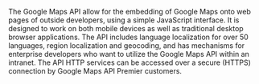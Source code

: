 The Google Maps API allow for the embedding of Google Maps onto web pages of outside developers, using a simple JavaScript interface. It is designed to work on both mobile devices as well as traditional desktop browser applications. The API includes language localization for over 50 languages, region localization and geocoding, and has mechanisms for enterprise developers who want to utilize the Google Maps API within an intranet. The API HTTP services can be accessed over a secure (HTTPS) connection by Google Maps API Premier customers.